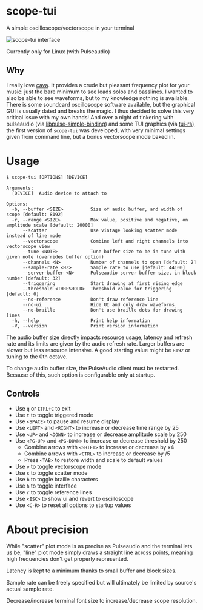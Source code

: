 # scope-tui
A simple oscilloscope/vectorscope in your terminal

![scope-tui interface](https://cdn.alemi.dev/scope-tui-wide.png)

Currently only for Linux (with Pulseaudio)

## Why
I really love [cava](https://github.com/karlstav/cava). It provides a crude but pleasant frequency plot for your music: just the bare minimum to see leads solos and basslines.
I wanted to also be able to see waveforms, but to my knowledge nothing is available. There is some soundcard oscilloscope software available, but the graphical GUI is usually dated and breaks the magic.
I thus decided to solve this very critical issue with my own hands! And over a night of tinkering with pulseaudio (via [libpulse-simple-binding](https://crates.io/crates/libpulse-simple-binding)) and some TUI graphics (via [tui-rs](https://github.com/fdehau/tui-rs)), 
the first version of `scope-tui` was developed, with very minimal settings given from command line, but a bonus vectorscope mode baked in.

# Usage
```
$ scope-tui [OPTIONS] [DEVICE]

Arguments:
  [DEVICE]  Audio device to attach to

Options:
  -b, --buffer <SIZE>          Size of audio buffer, and width of scope [default: 8192]
  -r, --range <SIZE>           Max value, positive and negative, on amplitude scale [default: 20000]
      --scatter                Use vintage looking scatter mode instead of line mode
      --vectorscope            Combine left and right channels into vectorscope view
      --tune <NOTE>            Tune buffer size to be in tune with given note (overrides buffer option)
      --channels <N>           Number of channels to open [default: 2]
      --sample-rate <HZ>       Sample rate to use [default: 44100]
      --server-buffer <N>      Pulseaudio server buffer size, in block number [default: 32]
      --triggering             Start drawing at first rising edge
      --threshold <THRESHOLD>  Threshold value for triggering [default: 0]
      --no-reference           Don't draw reference line
      --no-ui                  Hide UI and only draw waveforms
      --no-braille             Don't use braille dots for drawing lines
  -h, --help                   Print help information
  -V, --version                Print version information
```

The audio buffer size directly impacts resource usage, latency and refresh rate and its limits are given by the audio refresh rate. Larger buffers are slower but less resource intensive. A good starting value might be `8192` or tuning to the 0th octave.

To change audio buffer size, the PulseAudio client must be restarted. Because of this, such option is configurable only at startup.

## Controls
* Use `q` or `CTRL+C` to exit
* Use `t` to toggle triggered mode
* Use `<SPACE>` to pause and resume display
* Use `<LEFT>` and `<RIGHT>` to increase or decrease time range by 25
* Use `<UP>` and `<DOWN>` to increase or decrease amplitude scale by 250
* Use `<PG-UP>` and `<PG-DOWN>` to increase or decrease threshold by 250
  * Combine arrows with `<SHIFT>` to increase or decrease by x4
  * Combine arrows with `<CTRL>` to increase or decrease by /5
  * Press `<TAB>` to restore width and scale to default values
* Use `v` to toggle vectorscope mode
* Use `s` to toggle scatter mode
* Use `b` to toggle braille characters
* Use `h` to toggle interface
* Use `r` to toggle reference lines
* Use `<ESC>` to show ui and revert to oscilloscope
* Use `<C-R>` to reset all options to startup values

# About precision
While "scatter" plot mode is as precise as Pulseaudio and the terminal lets us be, "line" plot mode simply draws a straight line across points, meaning high frequencies don't get properly represented.

Latency is kept to a minimum thanks to small buffer and block sizes.

Sample rate can be freely specified but will ultimately be limited by source's actual sample rate.

Decrease/increase terminal font size to increase/decrease scope resolution.
